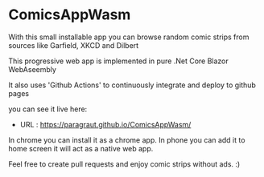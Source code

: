 # ComicsAppWasm

With this small installable app you can browse random comic strips from sources like Garfield, XKCD and Dilbert

This progressive web app is implemented in pure .Net Core Blazor WebAseembly

It also uses 'Github Actions' to continuously integrate and deploy to github pages

you can see it live here: <br/>
* URL : https://paragraut.github.io/ComicsAppWasm/

In chrome you can install it as a chrome app. In phone you can add it to home screen it will act as a native web app.

Feel free to create pull requests and enjoy comic strips without ads. :)
